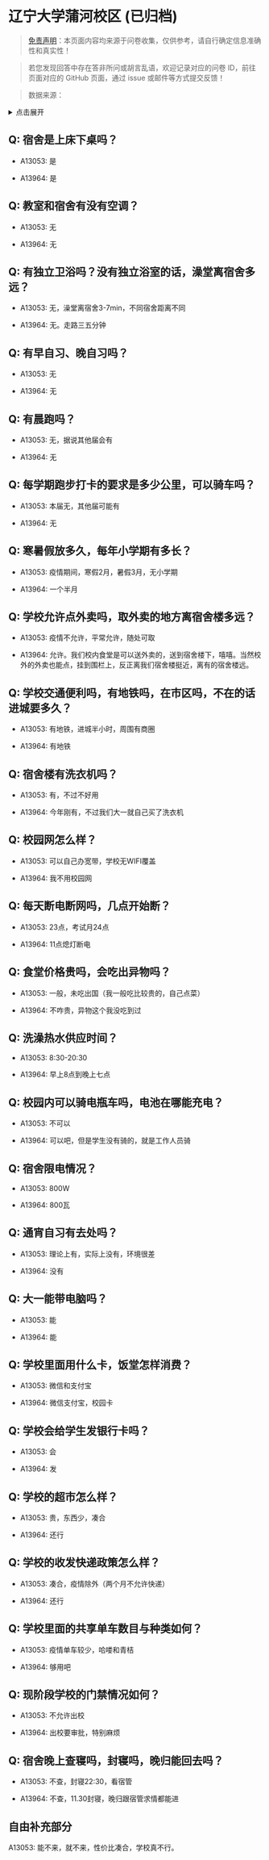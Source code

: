 # 辽宁大学蒲河校区 (已归档)

> [免责声明](https://colleges.chat/#_3)：本页面内容均来源于问卷收集，仅供参考，请自行确定信息准确性和真实性！

> 若您发现回答中存在答非所问或胡言乱语，欢迎记录对应的问卷 ID，前往页面对应的 GitHub 页面，通过 issue 或邮件等方式提交反馈！

> 数据来源：

<details><summary>点击展开</summary>
<ul>
<li>A13053: 匿名 (2022 年 06 月)</li>
<li>A13964: 匿名 (2022 年 07 月)</li>
</ul>
</details>

## Q: 宿舍是上床下桌吗？

- A13053: 是

- A13964: 是

## Q: 教室和宿舍有没有空调？

- A13053: 无

- A13964: 无

## Q: 有独立卫浴吗？没有独立浴室的话，澡堂离宿舍多远？

- A13053: 无，澡堂离宿舍3-7min，不同宿舍距离不同

- A13964: 无。走路三五分钟

## Q: 有早自习、晚自习吗？

- A13053: 无

- A13964: 无

## Q: 有晨跑吗？

- A13053: 无，据说其他届会有

- A13964: 无

## Q: 每学期跑步打卡的要求是多少公里，可以骑车吗？

- A13053: 本届无，其他届可能有

- A13964: 无

## Q: 寒暑假放多久，每年小学期有多长？

- A13053: 疫情期间，寒假2月，暑假3月，无小学期

- A13964: 一个半月

## Q: 学校允许点外卖吗，取外卖的地方离宿舍楼多远？

- A13053: 疫情不允许，平常允许，随处可取

- A13964: 允许。我们校内食堂是可以送外卖的，送到宿舍楼下，嘻嘻。当然校外的外卖也能点，挂到围栏上，反正离我们宿舍楼挺近，离有的宿舍楼远。

## Q: 学校交通便利吗，有地铁吗，在市区吗，不在的话进城要多久？

- A13053: 有地铁，进城半小时，周围有商圈

- A13964: 有地铁

## Q: 宿舍楼有洗衣机吗？

- A13053: 有，不过不好用

- A13964: 今年刚有，不过我们大一就自己买了洗衣机

## Q: 校园网怎么样？

- A13053: 可以自己办宽带，学校无WIFI覆盖

- A13964: 我不用校园网

## Q: 每天断电断网吗，几点开始断？

- A13053: 23点，考试月24点

- A13964: 11点熄灯断电

## Q: 食堂价格贵吗，会吃出异物吗？

- A13053: 一般，未吃出国（我一般吃比较贵的，自己点菜）

- A13964: 不咋贵，异物这个我没吃到过

## Q: 洗澡热水供应时间？

- A13053: 8:30-20:30

- A13964: 早上8点到晚上七点

## Q: 校园内可以骑电瓶车吗，电池在哪能充电？

- A13053: 不可以

- A13964: 可以吧，但是学生没有骑的，就是工作人员骑

## Q: 宿舍限电情况？

- A13053: 800W

- A13964: 800瓦

## Q: 通宵自习有去处吗？

- A13053: 理论上有，实际上没有，环境很差

- A13964: 没有

## Q: 大一能带电脑吗？

- A13053: 能

- A13964: 能

## Q: 学校里面用什么卡，饭堂怎样消费？

- A13053: 微信和支付宝

- A13964: 微信支付宝，校园卡

## Q: 学校会给学生发银行卡吗？

- A13053: 会

- A13964: 发

## Q: 学校的超市怎么样？

- A13053: 贵，东西少，凑合

- A13964: 还行

## Q: 学校的收发快递政策怎么样？

- A13053: 凑合，疫情除外（两个月不允许快递）

- A13964: 还行

## Q: 学校里面的共享单车数目与种类如何？

- A13053: 疫情单车较少，哈喽和青桔

- A13964: 够用吧

## Q: 现阶段学校的门禁情况如何？

- A13053: 不允许出校

- A13964: 出校要审批，特别麻烦

## Q: 宿舍晚上查寝吗，封寝吗，晚归能回去吗？

- A13053: 不查，封寝22:30，看宿管

- A13964: 不查，11.30封寝，晚归跟宿管求情都能进

## 自由补充部分

A13053: 能不来，就不来，性价比凑合，学校真不行。